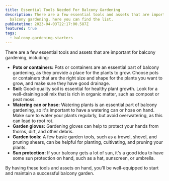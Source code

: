 ```yaml
---
title: Essential Tools Needed For Balcony Gardening
description: There are a few essential tools and assets that are important for
  balcony gardening, here you can find the list.
pubDatetime: 2023-04-03T22:17:00.587Z
featured: true
tags:
  - balcony-gardening-starters
---
```


There are a few essential tools and assets that are important for balcony gardening, including:

- **Pots or containers:** Pots or containers are an essential part of balcony gardening, as they provide a place for the plants to grow. Choose pots or containers that are the right size and shape for the plants you want to grow, and make sure they have good drainage.
- **Soil:** Good-quality soil is essential for healthy plant growth. Look for a well-draining soil mix that is rich in organic matter, such as compost or peat moss.
- **Watering can or hose:** Watering plants is an essential part of balcony gardening, so it's important to have a watering can or hose on hand. Make sure to water your plants regularly, but avoid overwatering, as this can lead to root rot.
- **Garden gloves:** Gardening gloves can help to protect your hands from thorns, dirt, and other debris.
- **Garden tools:** A few basic garden tools, such as a trowel, shovel, and pruning shears, can be helpful for planting, cultivating, and pruning your plants.
- **Sun protection:** If your balcony gets a lot of sun, it's a good idea to have some sun protection on hand, such as a hat, sunscreen, or umbrella.

By having these tools and assets on hand, you'll be well-equipped to start and maintain a successful balcony garden.
